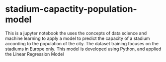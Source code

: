 # stadium-capactity-population-model
 This is a jupyter notebook the uses the concepts of data science and machine learning to apply a model to predict the capacity of a stadium according to the population of the city. The dataset training focuses on the stadiums in Europe only. This model is developed using Python, and applied the Linear Regression Model
